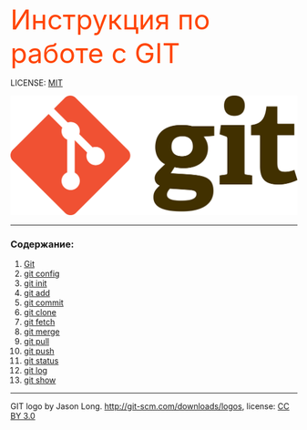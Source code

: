 <font color=OrangeRed size=72>Инструкция по работе с GIT</font>

LICENSE: [MIT](./license.md)

![Git-logo](./assets/Git-logo.svg.png)

---

### Содержание: 
1. [Git](./Git.md)
2. [git config](./config.md)
3. [git init](./init.md)
4. [git add](./add.md)
5. [git commit](./commit.md)
6. [git clone](./clone.md)
7. [git fetch](./fetch.md)
8. [git merge](./merge.md)
9. [git pull](./pull.md)
10. [git push](./push.md)
11. [git status](./status.md)
12. [git log](./log.md)
13. [git show](./show.md)

---

GIT logo by Jason Long. http://git-scm.com/downloads/logos, license: [CC BY 3.0](https://creativecommons.org/licenses/by/3.0/)
